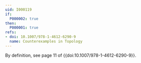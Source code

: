 ```yaml
---
uid: I000119
if:
  P000002: true
then:
  P000001: true
refs:
- doi: 10.1007/978-1-4612-6290-9
  name: Counterexamples in Topology
---
```


By definition, see page 11 of {{doi:10.1007/978-1-4612-6290-9}}.
